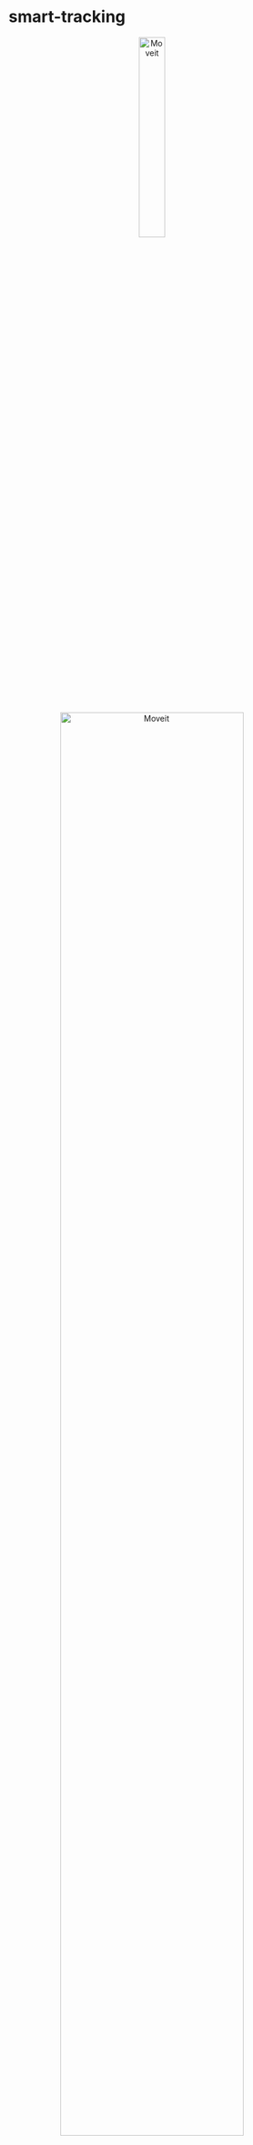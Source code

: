 # smart-tracking
<p align="center">
  <img alt="Moveit" src=".github/logo.png" width="30%">
</p>

<p align="center">
  <img alt="Moveit" src=".github/moveitscreen.png" width="80%">
</p>


## 🌐 The Project
PoC (Proof of Concept) baseado na plataforma Arduino UNO R3 que permite medir os valores médios de luminosidade, temperatura e umidade de um ambiente.

## 🚀 Technologies
1 MCU (Atmega 328P) - Arduino Uno R3
1 LDR + Resistor 10KOhm
1 DHT-11 (Sensor de temperatura e umidade)
1 LCD 16x2
1 Bateria de 9V
1 RTC (Real Time Clock)
1 protoboard
jumpers
LEDs
Resistores
1 Suporte para bateria
 
## 💻 To start web application


## 🖥️ Design

